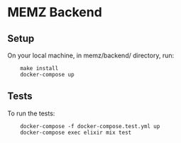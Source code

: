 # MEMZ Backend

## Setup

On your local machine, in memz/backend/ directory, run:

```
    make install
    docker-compose up
```

## Tests

To run the tests:

```
    docker-compose -f docker-compose.test.yml up
    docker-compose exec elixir mix test
```

